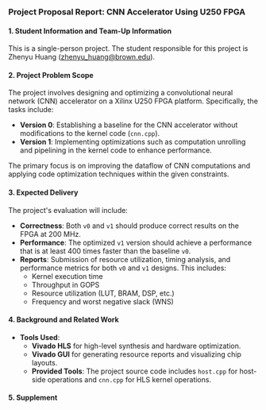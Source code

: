

### Project Proposal Report: CNN Accelerator Using U250 FPGA

#### 1. Student Information and Team-Up Information
This is a single-person project. The student responsible for this project is Zhenyu Huang (zhenyu_huang@brown.edu).

#### 2. Project Problem Scope
The project involves designing and optimizing a convolutional neural network (CNN) accelerator on a Xilinx U250 FPGA platform. Specifically, the tasks include:
- **Version 0**: Establishing a baseline for the CNN accelerator without modifications to the kernel code (`cnn.cpp`).
- **Version 1**: Implementing optimizations such as computation unrolling and pipelining in the kernel code to enhance performance.

The primary focus is on improving the dataflow of CNN computations and applying code optimization techniques within the given constraints.

#### 3. Expected Delivery
The project's evaluation will include:
- **Correctness**: Both `v0` and `v1` should produce correct results on the FPGA at 200 MHz.
- **Performance**: The optimized `v1` version should achieve a performance that is at least 400 times faster than the baseline `v0`.
- **Reports**: Submission of resource utilization, timing analysis, and performance metrics for both `v0` and `v1` designs. This includes:
  - Kernel execution time
  - Throughput in GOPS
  - Resource utilization (LUT, BRAM, DSP, etc.)
  - Frequency and worst negative slack (WNS)

#### 4. Background and Related Work

- **Tools Used**: 
  - **Vivado HLS** for high-level synthesis and hardware optimization.
  - **Vivado GUI** for generating resource reports and visualizing chip layouts.
  - **Provided Tools**: The project source code includes `host.cpp` for host-side operations and `cnn.cpp` for HLS kernel operations.
  
#### 5. Supplement


